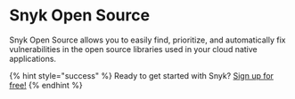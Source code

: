 # Snyk Open Source

Snyk Open Source allows you to easily find, prioritize, and automatically fix vulnerabilities in the open source libraries used in your cloud native applications.

{% hint style="success" %}
Ready to get started with Snyk? [Sign up for free!](https://snyk.io/login?cta=sign-up&loc=footer&page=support_docs_page)
{% endhint %}

